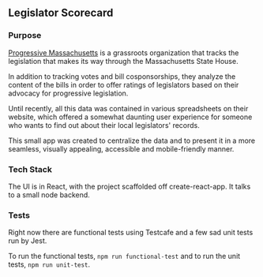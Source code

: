 
## Legislator Scorecard

### Purpose
[Progressive Massachusetts](http://www.progressivemass.com/) is a grassroots organization that tracks the legislation that makes its way through the Massachusetts State House.

In addition to tracking votes and bill cosponsorships, they analyze the content of the bills in order to offer ratings of legislators based on their advocacy for progressive legislation.

Until recently, all this data was contained in various spreadsheets on their website, which offered a somewhat daunting user experience for someone who wants to find out about their local legislators' records.

This small app was created to centralize the data and to present it in a more seamless, visually appealing, accessible and mobile-friendly manner.

### Tech Stack

The UI is in React, with the project scaffolded off create-react-app.
It talks to a small node backend.

### Tests

Right now there are functional tests using Testcafe and a few sad unit tests run by Jest.

To run the functional tests, `npm run functional-test` and to run the unit tests, `npm run unit-test`.